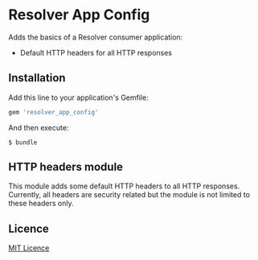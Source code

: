 # Resolver App Config

Adds the basics of a Resolver consumer application:

* Default HTTP headers for all HTTP responses

## Installation

Add this line to your application's Gemfile:

```ruby
gem 'resolver_app_config'
```

And then execute:

    $ bundle

## HTTP headers module

This module adds some default HTTP headers to all HTTP responses.
Currently, all headers are security related but the module is not
limited to these headers only.

## Licence

[MIT Licence](LICENCE)
